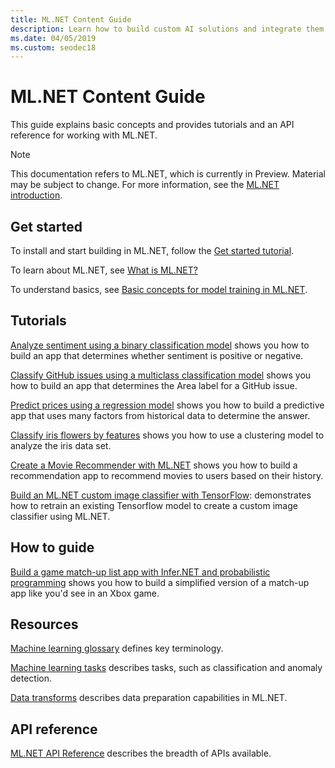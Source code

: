 ```yaml
---
title: ML.NET Content Guide
description: Learn how to build custom AI solutions and integrate them into your .NET applications using ML.NET.
ms.date: 04/05/2019
ms.custom: seodec18
---
```

# ML.NET Content Guide

This guide explains basic concepts and provides tutorials and an API reference for working with ML.NET.

> [!NOTE]
> This documentation refers to ML.NET, which is currently in Preview. Material may be subject to change. For more information, see the [ML.NET introduction](https://www.microsoft.com/net/learn/apps/machine-learning-and-ai/ml-dotnet).

## Get started

To install and start building in ML.NET, follow the [Get started tutorial](https://www.microsoft.com/net/learn/machinelearning-ai/ml-dotnet-get-started-tutorial).

To learn about ML.NET, see [What is ML.NET?](what-is-mldotnet.md)

To understand basics, see [Basic concepts for model training in ML.NET](basic-concepts-model-training-in-mldotnet.md).

## Tutorials

[Analyze sentiment using a binary classification model](./tutorials/sentiment-analysis.md) shows you how to build an app that determines whether sentiment is positive or negative.

[Classify GitHub issues using a multiclass classification model](./tutorials/github-issue-classification.md) shows you how to build an app that determines the Area label for a GitHub issue.

[Predict prices using a regression model](./tutorials/taxi-fare.md) shows you how to build a predictive app that uses many factors from historical data to determine the answer.

[Classify iris flowers by features](./tutorials/iris-clustering.md) shows you how to use a clustering model to analyze the iris data set.

[Create a Movie Recommender with ML.NET](./tutorials/movie-recommmendation.md) shows you how to build a recommendation app to recommend movies to users based on their history.

[Build an ML.NET custom image classifier with TensorFlow](./tutorials/image-classification.md): demonstrates how to retrain an existing Tensorflow model to create a custom image classifier using ML.NET.

## How to guide

[Build a game match-up list app with Infer.NET and probabilistic programming](./how-to-guides/matchup-app-infer-net.md) shows you how to build a simplified version of a match-up app like you'd see in an Xbox game.

## Resources

[Machine learning glossary](./resources/glossary.md) defines key terminology.

[Machine learning tasks](./resources/tasks.md) describes tasks, such as classification and anomaly detection. 

[Data transforms](./resources/transforms.md) describes data preparation capabilities in ML.NET.


## API reference

[ML.NET API Reference](https://docs.microsoft.com/dotnet/api/?view=ml-dotnet) describes the breadth of APIs available.
